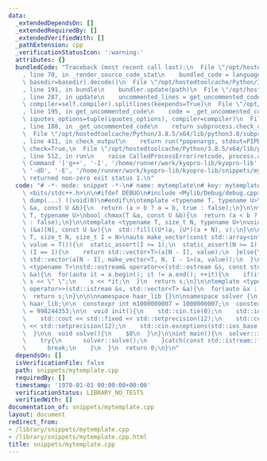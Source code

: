 ```yaml
---
data:
  _extendedDependsOn: []
  _extendedRequiredBy: []
  _extendedVerifiedWith: []
  _pathExtension: cpp
  _verificationStatusIcon: ':warning:'
  attributes: {}
  bundledCode: "Traceback (most recent call last):\n  File \"/opt/hostedtoolcache/Python/3.8.5/x64/lib/python3.8/site-packages/onlinejudge_verify/documentation/build.py\"\
    , line 70, in _render_source_code_stat\n    bundled_code = language.bundle(stat.path,\
    \ basedir=basedir).decode()\n  File \"/opt/hostedtoolcache/Python/3.8.5/x64/lib/python3.8/site-packages/onlinejudge_verify/languages/cplusplus.py\"\
    , line 191, in bundle\n    bundler.update(path)\n  File \"/opt/hostedtoolcache/Python/3.8.5/x64/lib/python3.8/site-packages/onlinejudge_verify/languages/cplusplus_bundle.py\"\
    , line 287, in update\n    uncommented_lines = get_uncommented_code(path, iquotes=self.iquotes,\
    \ compiler=self.compiler).splitlines(keepends=True)\n  File \"/opt/hostedtoolcache/Python/3.8.5/x64/lib/python3.8/site-packages/onlinejudge_verify/languages/cplusplus_bundle.py\"\
    , line 195, in get_uncommented_code\n    code = _get_uncommented_code(path.resolve(),\
    \ iquotes_options=tuple(iquotes_options), compiler=compiler)\n  File \"/opt/hostedtoolcache/Python/3.8.5/x64/lib/python3.8/site-packages/onlinejudge_verify/languages/cplusplus_bundle.py\"\
    , line 188, in _get_uncommented_code\n    return subprocess.check_output(command)\n\
    \  File \"/opt/hostedtoolcache/Python/3.8.5/x64/lib/python3.8/subprocess.py\"\
    , line 411, in check_output\n    return run(*popenargs, stdout=PIPE, timeout=timeout,\
    \ check=True,\n  File \"/opt/hostedtoolcache/Python/3.8.5/x64/lib/python3.8/subprocess.py\"\
    , line 512, in run\n    raise CalledProcessError(retcode, process.args,\nsubprocess.CalledProcessError:\
    \ Command '['g++', '-I', '/home/runner/work/kyopro-lib/kyopro-lib', '-fpreprocessed',\
    \ '-dD', '-E', '/home/runner/work/kyopro-lib/kyopro-lib/snippets/mytemplate.cpp']'\
    \ returned non-zero exit status 1.\n"
  code: "# -*- mode: snippet -*-\n# name: mytemplate\n# key: mytemplate\n# --\n#include\
    \ <bits/stdc++.h>\n\n#ifdef DEBUG\n#include <Mylib/Debug/debug.cpp>\n#else\n#define\
    \ dump(...) ((void)0)\n#endif\n\ntemplate <typename T, typename U>\nbool chmin(T\
    \ &a, const U &b){\n  return (a > b ? a = b, true : false);\n}\n\ntemplate <typename\
    \ T, typename U>\nbool chmax(T &a, const U &b){\n  return (a < b ? a = b, true\
    \ : false);\n}\n\ntemplate <typename T, size_t N, typename U>\nvoid fill_array(T\
    \ (&a)[N], const U &v){\n  std::fill((U*)a, (U*)(a + N), v);\n}\n\ntemplate <typename\
    \ T, size_t N, size_t I = N>\nauto make_vector(const std::array<int, N> &a, T\
    \ value = T()){\n  static_assert(I >= 1);\n  static_assert(N >= 1);\n  if constexpr\
    \ (I == 1){\n    return std::vector<T>(a[N - I], value);\n  }else{\n    return\
    \ std::vector(a[N - I], make_vector<T, N, I - 1>(a, value));\n  }\n}\n\ntemplate\
    \ <typename T>\nstd::ostream& operator<<(std::ostream &s, const std::vector<T>\
    \ &a){\n  for(auto it = a.begin(); it != a.end(); ++it){\n    if(it != a.begin())\
    \ s << \" \";\n    s << *it;\n  }\n  return s;\n}\n\ntemplate <typename T>\nstd::istream&\
    \ operator>>(std::istream &s, std::vector<T> &a){\n  for(auto &x : a) s >> x;\n\
    \  return s;\n}\n\n\nnamespace haar_lib {}\n\nnamespace solver {\n  using namespace\
    \ haar_lib;\n\n  constexpr int m1000000007 = 1000000007;\n  constexpr int m998244353\
    \ = 998244353;\n\n  void init(){\n    std::cin.tie(0);\n    std::ios::sync_with_stdio(false);\n\
    \    std::cout << std::fixed << std::setprecision(12);\n    std::cerr << std::fixed\
    \ << std::setprecision(12);\n    std::cin.exceptions(std::ios_base::failbit);\n\
    \  }\n\n  void solve(){\n    $0\n  }\n}\n\nint main(){\n  solver::init();\n  while(true){\n\
    \    try{\n      solver::solve();\n    }catch(const std::istream::failure &e){\n\
    \      break;\n    }\n  }\n  return 0;\n}\n"
  dependsOn: []
  isVerificationFile: false
  path: snippets/mytemplate.cpp
  requiredBy: []
  timestamp: '1970-01-01 00:00:00+00:00'
  verificationStatus: LIBRARY_NO_TESTS
  verifiedWith: []
documentation_of: snippets/mytemplate.cpp
layout: document
redirect_from:
- /library/snippets/mytemplate.cpp
- /library/snippets/mytemplate.cpp.html
title: snippets/mytemplate.cpp
---
```


